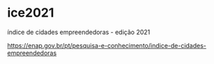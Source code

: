 # ice2021
índice de cidades empreendedoras - edição 2021

https://enap.gov.br/pt/pesquisa-e-conhecimento/indice-de-cidades-empreendedoras
